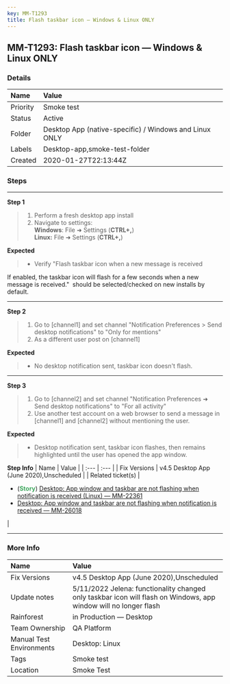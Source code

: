 ```yaml
---
key: MM-T1293
title: Flash taskbar icon — Windows & Linux ONLY
---
```


## MM-T1293: Flash taskbar icon — Windows & Linux ONLY

### Details

| Name     | Value                                                  |
| :------- | :----------------------------------------------------- |
| Priority | Smoke test                                             |
| Status   | Active                                                 |
| Folder   | Desktop App (native-specific) / Windows and Linux ONLY |
| Labels   | Desktop-app,smoke-test-folder                          |
| Created  | 2020-01-27T22:13:44Z                                   |

### Steps

<hr/>

**Step 1**

> <article><ol><li>Perform a fresh desktop app install </li><li>Navigate to settings:<br /><strong>Windows</strong>: File ➜ Settings (<strong>CTRL+,</strong>)<br /><strong>Linux:</strong> File ➜ Settings (<strong>CTRL+,</strong>)</li></ol></article>

**Expected**

> <article><ul><li><p>Verify "Flash taskbar icon when a new message is received

If enabled, the taskbar icon will flash for a few seconds when a new message is received."  should be selected/checked on new installs by default. </p></li></ul></article>

<hr/>

**Step 2**

> <article><ol><li>Go to [channel1] and set channel "Notification Preferences &gt; Send desktop notifications" to "Only for mentions"</li><li>As a different user post on [channel1] </li></ol></article>

**Expected**

> <article><ul><li>No desktop notification sent, taskbar icon doesn't flash.</li></ul></article>

<hr/>

**Step 3**

> <article><ol><li>Go to [channel2] and set channel "Notification Preferences ➜ Send desktop notifications" to "For all activity"</li><li>Use another test account on a web browser to send a message in [channel1] and [channel2] without mentioning the user.</li></ol></article>

**Expected**

> <article><ul><li>Desktop notification sent, taskbar icon flashes, then remains highlighted until the user has opened the app window.</li></ul></article>

**Step Info**
| Name | Value |
| :--- | :--- |
| Fix Versions | v4.5 Desktop App (June 2020),Unscheduled |
| Related ticket(s) | <ul><li>(<strong><span style="color:rgb(65, 168, 95)">Story</span></strong>) <a href="https://mattermost.atlassian.net/browse/MM-22361">Desktop: App window and taskbar are not flashing when notification is received (Linux) — MM-22361</a></li><li><a href="https://mattermost.atlassian.net/browse/MM-26018">Desktop: App window and taskbar are not flashing when notification is received — MM-26018</a></li></ul> |

<hr/>

### More Info

| Name                     | Value                                                                                                            |
| :----------------------- | :--------------------------------------------------------------------------------------------------------------- |
| Fix Versions             | v4.5 Desktop App (June 2020),Unscheduled                                                                         |
| Update notes             | 5/11/2022 Jelena: functionality changed only taskbar icon will flash on Windows, app window will no longer flash |
| Rainforest               | in Production — Desktop                                                                                          |
| Team Ownership           | QA Platform                                                                                                      |
| Manual Test Environments | Desktop: Linux                                                                                                   |
| Tags                     | Smoke test                                                                                                       |
| Location                 | Smoke Test                                                                                                       |
